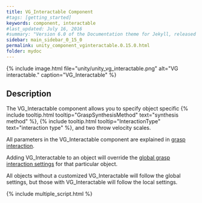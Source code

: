 ```yaml
---
title: VG_Interactable Component
#tags: [getting_started]
keywords: component, interactable
#last_updated: July 16, 2016
#summary: "Version 6.0 of the Documentation theme for Jekyll, released July 4, 2016, implements relative links so you can view the files offline or on any server without configuring urls and baseurls. Additionally, you can store pages in subdirectories. Templates for alerts and images are available."
sidebar: main_sidebar_0_15_0
permalink: unity_component_vginteractable.0.15.0.html
folder: mydoc
---
```


{% include image.html file="unity/unity_vg_interactable.png" alt="VG interactable." caption="VG_Interactable" %}

## Description

The VG_Interactable component allows you to specify object specific {% include tooltip.html tooltip="GraspSynthesisMethod" text="synthesis method" %}, {% include tooltip.html tooltip="InteractionType" text="interaction type" %}, and two throw velocity scales. 

All parameters in the VG_Interactable component are explained in [grasp interaction](grasp_interaction.0.15.0.html#grasp-interaction).

Adding VG_Interactable to an object will override the [global grasp interaction settings](unity_component_myvirtualgrasp.0.15.0.html#global-grasp-interaction-settings) for that particular object. 

All objects without a customized VG_Interactable will follow the global settings, but those with VG_Interactable will follow the local settings.

{% include multiple_script.html %}



